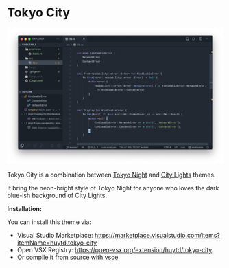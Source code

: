 # Tokyo City

![](screenshot.png)

Tokyo City is a combination between [Tokyo Night](https://marketplace.visualstudio.com/items?itemName=enkia.tokyo-night) and [City Lights](https://marketplace.visualstudio.com/items?itemName=Yummygum.city-lights-theme) themes.

It bring the neon-bright style of Tokyo Night for anyone who loves the dark blue-ish background of City Lights.

**Installation:**

You can install this theme via:

- Visual Studio Marketplace: https://marketplace.visualstudio.com/items?itemName=huytd.tokyo-city
- Open VSX Registry: https://open-vsx.org/extension/huytd/tokyo-city
- Or compile it from source with [vsce](https://code.visualstudio.com/api/working-with-extensions/publishing-extension#vsce)